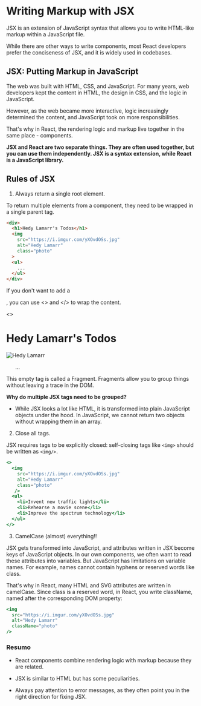 # Writing Markup with JSX

JSX is an extension of JavaScript syntax that allows you to write HTML-like markup within a JavaScript file.

While there are other ways to write components, most React developers prefer the conciseness of JSX, and it is widely used in codebases.

## JSX: Putting Markup in JavaScript

The web was built with HTML, CSS, and JavaScript. For many years, web developers kept the content in HTML, the design in CSS, and the logic in JavaScript.

However, as the web became more interactive, logic increasingly determined the content, and JavaScript took on more responsibilities.

That's why in React, the rendering logic and markup live together in the same place - components.

**JSX and React are two separate things. They are often used together, but you can use them independently. JSX is a syntax extension, while React is a JavaScript library.**

## Rules of JSX

1. Always return a single root element.

To return multiple elements from a component, they need to be wrapped in a single parent tag.

````html
<div>
  <h1>Hedy Lamarr's Todos</h1>
  <img 
    src="https://i.imgur.com/yXOvdOSs.jpg" 
    alt="Hedy Lamarr" 
    class="photo"
  >
  <ul>
    ...
  </ul>
</div>
````

If you don't want to add a <div>, you can use <> and </> to wrap the content.

<>
  <h1>Hedy Lamarr's Todos</h1>
  <img 
    src="https://i.imgur.com/yXOvdOSs.jpg" 
    alt="Hedy Lamarr" 
    class="photo"
  >
  <ul>
    ...
  </ul>
</>

This empty tag is called a Fragment. Fragments allow you to group things without leaving a trace in the DOM.

**Why do multiple JSX tags need to be grouped?**

- While JSX looks a lot like HTML, it is transformed into plain JavaScript objects under the hood. In JavaScript, we cannot return two objects without wrapping them in an array.

2. Close all tags.

JSX requires tags to be explicitly closed: self-closing tags like `<img>` should be written as `<img/>`.

```jsx
<>
  <img 
    src="https://i.imgur.com/yXOvdOSs.jpg" 
    alt="Hedy Lamarr" 
    class="photo"
   />
  <ul>
    <li>Invent new traffic lights</li>
    <li>Rehearse a movie scene</li>
    <li>Improve the spectrum technology</li>
  </ul>
</>
```

3. CamelCase (almost) everything!!

JSX gets transformed into JavaScript, and attributes written in JSX become keys of JavaScript objects. In our own components, we often want to read these attributes into variables. But JavaScript has limitations on variable names. For example, names cannot contain hyphens or reserved words like class.

That's why in React, many HTML and SVG attributes are written in camelCase. Since class is a reserved word, in React, you write className, named after the corresponding DOM property:

```jsx
<img 
  src="https://i.imgur.com/yXOvdOSs.jpg" 
  alt="Hedy Lamarr" 
  className="photo"
/>
```

### Resumo

- React components combine rendering logic with markup because they are related.

- JSX is similar to HTML but has some peculiarities.

- Always pay attention to error messages, as they often point you in the right direction for fixing JSX.


